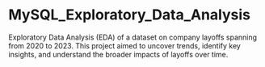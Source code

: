 # MySQL_Exploratory_Data_Analysis
Exploratory Data Analysis (EDA) of a dataset on company layoffs spanning from 2020 to 2023. This project aimed to uncover trends, identify key insights, and understand the broader impacts of layoffs over time.
